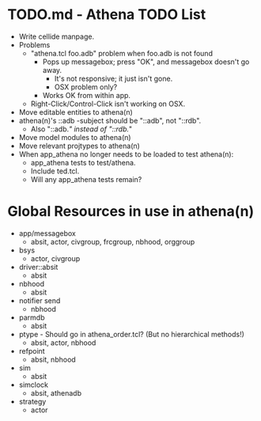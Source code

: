 # TODO.md - Athena TODO List

- Write cellide manpage.
- Problems
  - "athena.tcl foo.adb" problem when foo.adb is not found
    - Pops up messagebox; press "OK", and messagebox doesn't go away.
      - It's not responsive; it just isn't gone.
      - OSX problem only?
    - Works OK from within app.
  - Right-Click/Control-Click isn't working on OSX.
- Move editable entities to athena(n)
- athena(n)'s ::adb -subject should be "::adb", not "::rdb".
  - Also "::adb.*" instead of "::rdb.*"
- Move model modules to athena(n)
- Move relevant projtypes to athena(n)
- When app_athena no longer needs to be loaded to test athena(n):
  - app_athena tests to test/athena.
  - Include ted.tcl.
  - Will any app_athena tests remain?

# Global Resources in use in athena(n)

- app/messagebox
  - absit, actor, civgroup, frcgroup, nbhood, orggroup
- bsys
  - actor, civgroup
- driver::absit
  - absit
- nbhood
  - absit
- notifier send
  - nbhood
- parmdb
  - absit
- ptype - Should go in athena_order.tcl? (But no hierarchical methods!)
  - absit, actor, nbhood
- refpoint
  - absit, nbhood
- sim
  - absit
- simclock
  - absit, athenadb
- strategy
  - actor


